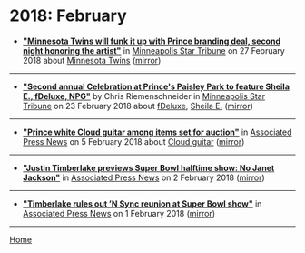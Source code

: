 # 2018: February

 - [**"Minnesota Twins will funk it up with Prince branding deal, second night honoring the artist"**](http://www.startribune.com/minnesota-twins-bring-back-popular-prince-night-for-a-second-year/475168823/) in [Minneapolis Star Tribune](http://www.startribune.com/) on 27 February 2018 about [Minnesota Twins](../../topics/minnesota-twins/index.md) ([mirror](https://web.archive.org/web/*/http://www.startribune.com/minnesota-twins-bring-back-popular-prince-night-for-a-second-year/475168823/))

----

 - [**"Second annual Celebration at Prince's Paisley Park to feature Sheila E., fDeluxe, NPG"**](http://www.startribune.com/second-annual-celebration-at-prince-s-paisley-park-to-feature-sheila-e-fdeluxe-npg/474975113/) by Chris Riemenschneider in [Minneapolis Star Tribune](http://www.startribune.com/) on 23 February 2018 about [fDeluxe](../../topics/fdeluxe/index.md), [Sheila E.](../../topics/sheila-e/index.md) ([mirror](https://web.archive.org/web/*/http://www.startribune.com/second-annual-celebration-at-prince-s-paisley-park-to-feature-sheila-e-fdeluxe-npg/474975113/))

----

 - [**"Prince white Cloud guitar among items set for auction"**](https://apnews.com/585874d2a9a74663ac38ebc688d75a5d) in [Associated Press News](https://apnews.com/) on 5 February 2018 about [Cloud guitar](../../topics/cloud-guitar/index.md) ([mirror](https://web.archive.org/web/*/https://apnews.com/585874d2a9a74663ac38ebc688d75a5d))

----

 - [**"Justin Timberlake previews Super Bowl halftime show: No Janet Jackson"**](https://apnews.com/7c4321049c904c9fa912ac8290000f23) in [Associated Press News](https://apnews.com/) on 2 February 2018 ([mirror](https://web.archive.org/web/*/https://apnews.com/7c4321049c904c9fa912ac8290000f23))

----

 - [**"Timberlake rules out ’N Sync reunion at Super Bowl show"**](https://apnews.com/d0f93adfdc504dc48fb737f7af717b4d) in [Associated Press News](https://apnews.com/) on 1 February 2018 ([mirror](https://web.archive.org/web/*/https://apnews.com/d0f93adfdc504dc48fb737f7af717b4d))

----

[Home](./)
